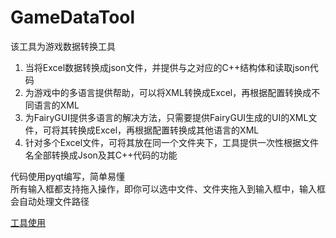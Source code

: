 <!--
 * @Author: your name
 * @Date: 2021-09-13 11:46:38
 * @LastEditTime: 2021-09-13 12:10:46
 * @LastEditors: Please set LastEditors
 * @Description: In User Settings Edit
 * @FilePath: \MarkdownLogd:\Projects\pyqt\GameDataTool\README.md
-->
# GameDataTool

该工具为游戏数据转换工具  

1. 当将Excel数据转换成json文件，并提供与之对应的C++结构体和读取json代码  
2. 为游戏中的多语言提供帮助，可以将XML转换成Excel，再根据配置转换成不同语言的XML  
3. 为FairyGUI提供多语言的解决方法，只需要提供FairyGUI生成的UI的XML文件，可将其转换成Excel，再根据配置转换成其他语言的XML  
4. 针对多个Excel文件，可将其放在同一个文件夹下，工具提供一次性根据文件名全部转换成Json及其C++代码的功能  

代码使用pyqt编写，简单易懂  
所有输入框都支持拖入操作，即你可以选中文件、文件夹拖入到输入框中，输入框会自动处理文件路径  

[工具使用](https://docs.qq.com/doc/DWGZ5QnhEc0huZFJI)